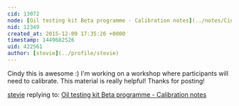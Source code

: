 ```yaml
---
cid: 13072
node: [Oil testing kit Beta programme - Calibration notes](../notes/Cindy_ExCites/10-31-2015/oil-testing-kit-beta-programme-calibration-notes)
nid: 12349
created_at: 2015-12-09 17:35:26 +0000
timestamp: 1449682526
uid: 422561
author: [stevie](../profile/stevie)
---
```


Cindy this is awesome :) I'm working on a workshop where participants will need to calibrate. This material is really helpful! Thanks for posting!

[stevie](../profile/stevie) replying to: [Oil testing kit Beta programme - Calibration notes](../notes/Cindy_ExCites/10-31-2015/oil-testing-kit-beta-programme-calibration-notes)

